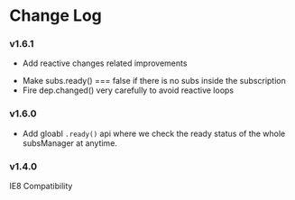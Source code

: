 # Change Log

### v1.6.1

* Add reactive changes related improvements
 - Make subs.ready() === false if there is no subs inside the subscription
 - Fire dep.changed() very carefully to avoid reactive loops

### v1.6.0

* Add gloabl `.ready()` api where we check the ready status of the whole subsManager at anytime.

### v1.4.0

IE8 Compatibility
